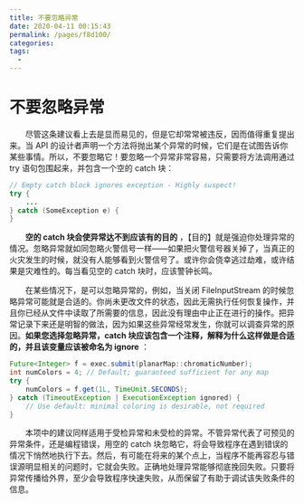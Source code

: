 ```yaml
---
title: 不要忽略异常
date: 2020-04-11 00:15:43
permalink: /pages/f8d100/
categories:
tags:
  - 
---
```

# 不要忽略异常

&emsp;&emsp;尽管这条建议看上去是显而易见的，但是它却常常被违反，因而值得重复提出来。当 API 的设计者声明一个方法将抛出某个异常的时候，它们是在试图告诉你某些事情。所以，不要忽略它！要忽略一个异常非常容易，只需要将方法调用通过 try 语句包围起来，并包含一个空的 catch 块：

```java
// Empty catch block ignores exception - Highly suspect!
try {
    ...
} catch (SomeException e) {
}
```

&emsp;&emsp;**空的 catch 块会使异常达不到应该有的目的** ，【目的】就是强迫你处理异常的情况。忽略异常就如同忽略火警信号一样——如果把火警信号器关掉了，当真正的火灾发生的时候，就没有人能够看到火警信号了。或许你会侥幸逃过劫难，或许结果是灾难性的。每当看见空的 catch 块时，应该警钟长鸣。

&emsp;&emsp;在某些情况下，是可以忽略异常的，例如，当关闭 FileInputStream 的时候忽略异常可能就是合适的。你尚未更改文件的状态，因此无需执行任何恢复操作，并且你已经从文件中读取了所需要的信息，因此没有理由中止正在进行的操作。把异常记录下来还是明智的做法，因为如果这些异常经常发生，你就可以调查异常的原因。**如果您选择忽略异常，catch 块应该包含一个注释，解释为什么这样做是合适的，并且该变量应该被命名为 ignore** ：

```java
Future<Integer> f = exec.submit(planarMap::chromaticNumber);
int numColors = 4; // Default; guaranteed sufficient for any map
try {
    numColors = f.get(1L, TimeUnit.SECONDS);
} catch (TimeoutException | ExecutionException ignored) {
    // Use default: minimal coloring is desirable, not required
}
```

&emsp;&emsp;本项中的建议同样适用于受检异常和未受检的异常。不管异常代表了可预见的异常条件，还是编程错误，用空的 catch 块忽略它，将会导致程序在遇到错误的情况下悄然地执行下去。然后，有可能在将来的某个点上，当程序不能再容忍与错误源明显相关的问题时，它就会失败。正确地处理异常能够彻底挽回失败。只要将异常传播给外界，至少会导致程序快速失败，从而保留了有助于调试该失败条件的信息。

